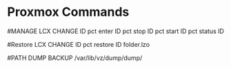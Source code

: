 # Proxmox Commands

#MANAGE LCX CHANGE ID
pct enter ID
pct stop ID
pct start ID
pct status ID

#Restore LCX CHANGE ID
pct restore ID folder.lzo

#PATH DUMP BACKUP
/var/lib/vz/dump/dump/

